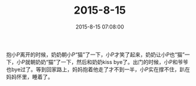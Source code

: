 ﻿---
title: "2015-8-15"
date: 2015-8-15 07:08:00
tags:
categories: 爸爸
---
抱小P离开的时候，奶奶朝小P“猫”了一下，小P才笑了起来，奶奶让小P也“猫”一下，小P就朝奶奶“猫”了一下，然后和奶奶kiss bye了。出门的时候，小P和爷爷也bye过了。等到回家路上，妈妈抱着他走了才不到一半，小P实在撑不住，趴在妈妈怀里，睡着了。